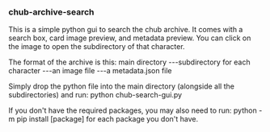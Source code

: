 ### chub-archive-search
This is a simple python gui to search the chub archive.
It comes with a search box, card image preview, and metadata preview.
You can click on the image to open the subdirectory of that character.

The format of the archive is this:
main directory
    \---subdirectory for each character
            \---an image file
            \---a metadata.json file

Simply drop the python file into the main directory (alongside all the subdirectories) and run:
python chub-search-gui.py

If you don't have the required packages, you may also need to run:
python -m pip install [package]
for each package you don't have.
